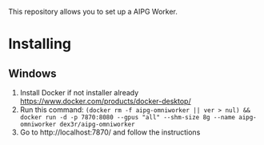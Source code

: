 This repository allows you to set up a AIPG Worker.

# Installing

## Windows

1. Install Docker if not installer already https://www.docker.com/products/docker-desktop/
1. Run this command: `(docker rm -f aipg-omniworker || ver > nul) && docker run -d -p 7870:8080 --gpus "all" --shm-size 8g --name aipg-omniworker dex3r/aipg-omniworker`
1. Go to http://localhost:7870/ and follow the instructions
